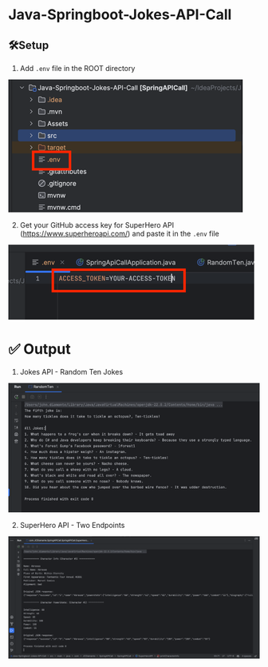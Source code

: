 # Java-Springboot-Jokes-API-Call

## 🛠️Setup

1. Add `.env` file in the ROOT directory

![Dot Env](Assets/DotEnv.png)

2. Get your GitHub access key for SuperHero API (https://www.superheroapi.com/) and paste it in the `.env` file

![Access Token](Assets/AccessToken.png)

# ✅ Output

1. Jokes API - Random Ten Jokes

![Ten Jokes Output](Assets/TenJokesOutputProof.png)

2. SuperHero API - Two Endpoints

![Super Hero API Output](Assets/SuperHeroAPICallsOutput.png)